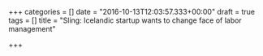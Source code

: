 +++
categories = []
date = "2016-10-13T12:03:57.333+00:00"
draft = true
tags = []
title = "Sling: Icelandic startup wants to change face of labor management"

+++
